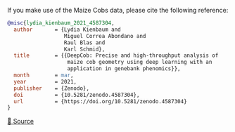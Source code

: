 If you make use of the Maize Cobs data, please cite the following reference:

``` bibtex
@misc{lydia_kienbaum_2021_4587304,
  author       = {Lydia Kienbaum and
                  Miguel Correa Abondano and
                  Raul Blas and
                  Karl Schmid},
  title        = {{DeepCob: Precise and high-throughput analysis of 
                   maize cob geometry using deep learning with an
                   application in genebank phenomics}},
  month        = mar,
  year         = 2021,
  publisher    = {Zenodo},
  doi          = {10.5281/zenodo.4587304},
  url          = {https://doi.org/10.5281/zenodo.4587304}
}
```

[🔗 Source](https://zenodo.org/record/4587304#.Yk_ePH9Bzmg)
